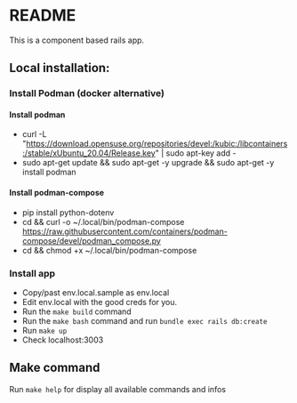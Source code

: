 # README

This is a component based rails app.

## Local installation:
### Install Podman (docker alternative)
#### Install podman
  - curl -L "https://download.opensuse.org/repositories/devel:/kubic:/libcontainers:/stable/xUbuntu_20.04/Release.key" | sudo apt-key add -
  - sudo apt-get update && sudo apt-get -y upgrade && sudo apt-get -y install podman

#### Install podman-compose
  - pip install python-dotenv
  - cd && curl -o ~/.local/bin/podman-compose https://raw.githubusercontent.com/containers/podman-compose/devel/podman_compose.py
  - cd && chmod +x ~/.local/bin/podman-compose

### Install app
 - Copy/past env.local.sample as env.local
 - Edit env.local with the good creds for you.
 - Run the `make build` command
 - Run the `make bash` command and run `bundle exec rails db:create`
 - Run `make up`
 - Check localhost:3003

## Make command

Run `make help` for display all available commands and infos
